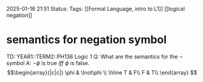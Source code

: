 2025-01-16 21:51
Status: 
Tags: [[Formal Language, intro to L1]] [[logical negation]]
# semantics for negation symbol

TD: YEAR1::TERM2::PH136 Logic 1
Q: What are the semantics for the $\lnot$ symbol
A: $\lnot\phi$ is true _iff_ $\phi$ is false.
$$\begin{array}{|c|c|}
\phi & \lnot\phi \\
\hline 
T & F\\
F & T\\
\end{array}
$$
<!--ID: 1737064729653-->
